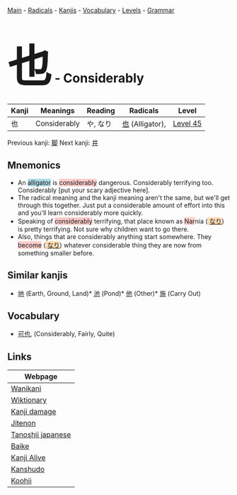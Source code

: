 <style> bigfont {font-size: 100px}</style>
[Main](../README.md) -
[Radicals](../radicals.md) -
[Kanjis](../kanjis.md) -
[Vocabulary](../vocabulary.md) -
[Levels](../levels.md) -
[Grammar](../grammar.md)
# <bigfont> 也</bigfont> - Considerably 

| Kanji | Meanings | Reading | Radicals | Level |
| --- | --- | --- | --- | --- |
| 也 | Considerably | や, なり | [也](../radicals/也.md) (Alligator),  | [Level 45](../levels/wk_level45.md) |

Previous kanji: [脚](脚.md) Next kanji: [井](井.md) 

## Mnemonics
 * An <span style="background-color:#ADD8E6"> alligator</span> is <span style="background-color:#ffcccb"> considerably</span> dangerous. Considerably terrifying too. Considerably [put your scary adjective here].
* The radical meaning and the kanji meaning aren't the same, but we'll get through this together. Just put a considerable amount of effort into this and you'll learn considerably more quickly.
* Speaking of <span style="background-color:#ffcccb"> considerably</span> terrifying, that place known as <span style="background-color:#ffcccb"> Nar</span>nia (<span style="background-color:#fed8b1"> [なり](https://jisho.org/search/なり)</span>) is pretty terrifying. Not sure why children want to go there.
* Also, things that are considerably anything start somewhere. They <span style="background-color:#ffcccb"> become</span> (<span style="background-color:#fed8b1"> [なり](https://jisho.org/search/なり)</span>) whatever considerable thing they are now from something smaller before.


## Similar kanjis
 * [地](地.md) (Earth, Ground, Land)* [池](池.md) (Pond)* [他](他.md) (Other)* [施](施.md) (Carry Out)


## Vocabulary
 * [可也](../vocabulary/也.md), (Considerably, Fairly, Quite)



## Links 

| Webpage |
| --- |
| [Wanikani          ](https://www.wanikani.com/kanji/也) |
| [Wiktionary        ](https://en.wiktionary.org/wiki/也) |
| [Kanji damage      ](http://www.kanjidamage.com/kanji/search?utf8=✓&q=也) |
| [Jitenon           ](https://jitenon.com/kanji/也) |
| [Tanoshii japanese ](https://www.tanoshiijapanese.com/dictionary/kanji.cfm?k=也) |
| [Baike             ](https://baike.baidu.com/item/也) |
| [Kanji Alive       ](https://app.kanjialive.com/也) |
| [Kanshudo          ](https://www.kanshudo.com/searchmn?q=也) |
| [Koohii            ](https://kanji.koohii.com/study/kanji/也) |

